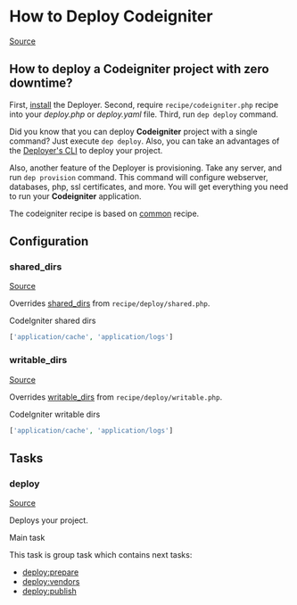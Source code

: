 <!-- DO NOT EDIT THIS FILE! -->
<!-- Instead edit recipe/codeigniter.php -->
<!-- Then run bin/docgen -->

# How to Deploy Codeigniter

[Source](/recipe/codeigniter.php)

## How to deploy a Codeigniter project with zero downtime?

First, [install](/docs/installation.md) the Deployer. 
Second, require `recipe/codeigniter.php` recipe into your _deploy.php_ or _deploy.yaml_ file.
Third, run `dep deploy` command.

Did you know that you can deploy **Codeigniter** project with a single command? Just execute `dep deploy`.
Also, you can take an advantages of the [Deployer's CLI](/docs/cli.md) to deploy your project.

Also, another feature of the Deployer is provisioning. Take any server, and run `dep provision` command.
This command will configure webserver, databases, php, ssl certificates, and more. 
You will get everything you need to run your **Codeigniter** application.

The codeigniter recipe is based on [common](/docs/recipe/common.md) recipe.

## Configuration
### shared_dirs
[Source](https://github.com/deployphp/deployer/blob/master/recipe/codeigniter.php#L9)

Overrides [shared_dirs](/docs/recipe/deploy/shared.md#shared_dirs) from `recipe/deploy/shared.php`.

CodeIgniter shared dirs

```php title="Default value"
['application/cache', 'application/logs']
```


### writable_dirs
[Source](https://github.com/deployphp/deployer/blob/master/recipe/codeigniter.php#L12)

Overrides [writable_dirs](/docs/recipe/deploy/writable.md#writable_dirs) from `recipe/deploy/writable.php`.

CodeIgniter writable dirs

```php title="Default value"
['application/cache', 'application/logs']
```



## Tasks

### deploy
[Source](https://github.com/deployphp/deployer/blob/master/recipe/codeigniter.php#L18)

Deploys your project.

Main task


This task is group task which contains next tasks:
* [deploy:prepare](/docs/recipe/common.md#deployprepare)
* [deploy:vendors](/docs/recipe/deploy/vendors.md#deployvendors)
* [deploy:publish](/docs/recipe/common.md#deploypublish)


